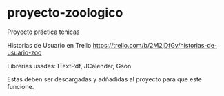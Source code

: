 # proyecto-zoologico
Proyecto práctica tenicas

Historias de Usuario en Trello https://trello.com/b/2M2jDfGv/historias-de-usuario-zoo

Librerías usadas:
ITextPdf,
JCalendar,
Gson

Estas deben ser descargadas y adñadidas al proyecto para que este funcione.
